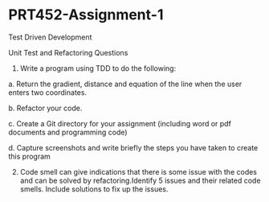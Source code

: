 # PRT452-Assignment-1
Test Driven Development

Unit Test and Refactoring Questions


1. Write a program using TDD to do the following:

  a. Return the gradient, distance and equation of the line when the user enters two
     coordinates.
     
  b. Refactor your code.
  
  c. Create a Git directory for your assignment (including word or pdf documents and
     programming code)
     
  d. Capture screenshots and write briefly the steps you have taken to create this
     program
     
     
2. Code smell can give indications that there is some issue with the codes and can be solved by refactoring.Identify 5 
   issues  and their related code smells. Include solutions to fix up the issues.

